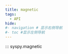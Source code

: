 ```yaml
---
title: magnetic
tags:
  - API
hide:
#- navigation # 显示右侧导航
#- toc #显示左侧导航
---
```


::: syspy.magnetic
